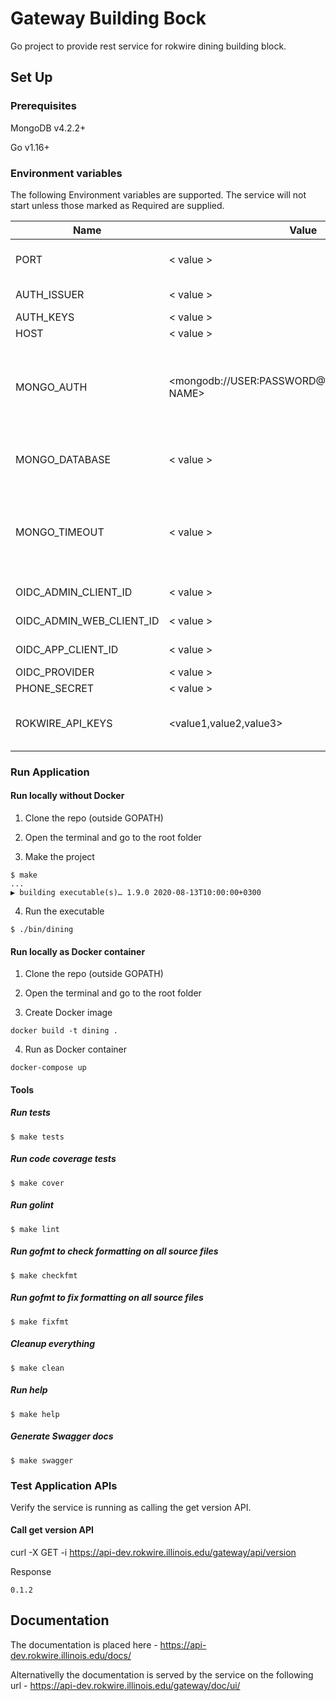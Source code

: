 # Gateway Building Bock

Go project to provide rest service for rokwire dining building block.

## Set Up

### Prerequisites

MongoDB v4.2.2+

Go v1.16+

### Environment variables
The following Environment variables are supported. The service will not start unless those marked as Required are supplied.

Name|Value|Required|Description
---|---|---|---
PORT | < value > | yes | The port number of the listening port
AUTH_ISSUER | < value > | yes | Auth issuer base uri
AUTH_KEYS | < value > | yes | Auth keys
HOST | < value > | yes | Host name
MONGO_AUTH | <mongodb://USER:PASSWORD@HOST:PORT/DATABASE NAME> | yes | MongoDB authentication string. The user must have read/write privileges.
MONGO_DATABASE | < value > | yes | MongoDB database name e.g dining_db
MONGO_TIMEOUT | < value > | no | MongoDB timeout in milliseconds. Set default value(500 milliseconds) if omitted
OIDC_ADMIN_CLIENT_ID | < value > | yes | OIDC admin client id
OIDC_ADMIN_WEB_CLIENT_ID | < value > | yes | OIDC admin web client id
OIDC_APP_CLIENT_ID | < value > | yes | OIDC app client id
OIDC_PROVIDER | < value > | yes | OIDC provider
PHONE_SECRET | < value > | yes | Phone secret
ROKWIRE_API_KEYS | <value1,value2,value3> | yes | Comma separated list of rokwire api keys
### Run Application

#### Run locally without Docker

1. Clone the repo (outside GOPATH)

2. Open the terminal and go to the root folder
  
3. Make the project  
```
$ make
...
▶ building executable(s)… 1.9.0 2020-08-13T10:00:00+0300
```

4. Run the executable
```
$ ./bin/dining
```

#### Run locally as Docker container

1. Clone the repo (outside GOPATH)

2. Open the terminal and go to the root folder
  
3. Create Docker image  
```
docker build -t dining .
```
4. Run as Docker container
```
docker-compose up
```

#### Tools

##### Run tests
```
$ make tests
```

##### Run code coverage tests
```
$ make cover
```

##### Run golint
```
$ make lint
```

##### Run gofmt to check formatting on all source files
```
$ make checkfmt
```

##### Run gofmt to fix formatting on all source files
```
$ make fixfmt
```

##### Cleanup everything
```
$ make clean
```

##### Run help
```
$ make help
```

##### Generate Swagger docs
```
$ make swagger
```

### Test Application APIs

Verify the service is running as calling the get version API.

#### Call get version API

curl -X GET -i https://api-dev.rokwire.illinois.edu/gateway/api/version

Response
```
0.1.2
```

## Documentation

The documentation is placed here - https://api-dev.rokwire.illinois.edu/docs/

Alternativelly the documentation is served by the service on the following url - https://api-dev.rokwire.illinois.edu/gateway/doc/ui/
